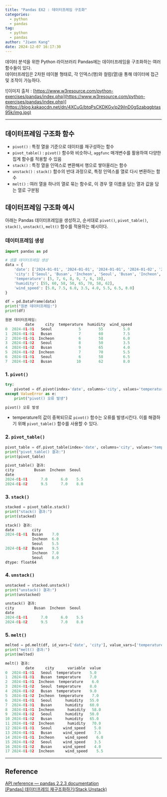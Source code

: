 ```yaml
---
title: "Pandas EX2 : 데이터프레임 구조화"
categories:
  - python
  - pandas
tag:
  - python
  - pandas
author: "Jiwon Kang"
date: 2024-12-07 16:17:30
---
```


데이터 분석을 위한 Python 라이브러리 Pandas에는 데이터프레임을 구조화하는 여러 함수들이 있다.  
데이터프레임은 2차원 테이블 형태로, 각 인덱스(행)와 컬럼(열)을 통해 데이터에 접근 및 조작이 가능하다.  

![이미지 출처 : [https://www.w3resource.com/python-exercises/pandas/index.php](https://www.w3resource.com/python-exercises/pandas/index.php)](https://blog.kakaocdn.net/dn/4XCuG/btqPsCKDKGy/p29ilnD0gSzabqgbtas95k/img.jpg)

---

## 데이터프레임 구조화 함수

- `pivot()` : 특정 열을 기준으로 데이터를 재구성하는 함수
- `pivot_table()` : `pivot()` 함수와 비슷하나, `aggfunc` 매개변수를 활용하여 다양한 집계 함수를 적용할 수 있음
- `stack()` : 특정 열을 인덱스로 변환해서 행으로 쌓아올리는 함수
- `unstack()` : `stack()` 함수의 반대 과정으로, 특정 인덱스를 열로 다시 변환하는 함수
- `melt()` : 여러 열을 하나의 열로 묶는 함수로, 이 경우 열 이름을 담는 열과 값을 담는 열로 구분됨

## 데이터프레임 구조화 예시

아래는 Pandas 데이터프레임을 생성하고, 순서대로 `pivot()`, `pivot_table()`, `stack()`, `unstack()`, `melt()` 함수를 적용하는 예시이다.

### 데이터프레임 생성

```python
import pandas as pd

# 샘플 데이터프레임 생성
data = {
    'date': ['2024-01-01', '2024-01-01', '2024-01-01', '2024-01-02', '2024-01-02', '2024-01-02', '2024-01-01', '2024-01-02'],
    'city': ['Seoul', 'Busan', 'Incheon', 'Seoul', 'Busan', 'Incheon', 'Seoul', 'Busan'],
    'temperature': [5, 7, 6, 8, 9, 7, 6, 10],
    'humidity': [55, 60, 58, 50, 65, 70, 58, 62],
    'wind_speed': [5.0, 7.5, 6.0, 3.5, 4.0, 5.5, 6.5, 8.0]
}

df = pd.DataFrame(data)
print("원본 데이터프레임:")
print(df)
```

```python
원본 데이터프레임:
         date     city  temperature  humidity  wind_speed
0  2024-01-01   Seoul            5        55         5.0
1  2024-01-01   Busan            7        60         7.5
2  2024-01-01  Incheon           6        58         6.0
3  2024-01-02   Seoul            8        50         3.5
4  2024-01-02   Busan            9        65         4.0
5  2024-01-02  Incheon           7        70         5.5
6  2024-01-01   Seoul            6        58         6.5
7  2024-01-02   Busan           10        62         8.0
```

### 1. `pivot()`

```python
try:
    pivoted = df.pivot(index='date', columns='city', values='temperature')
except ValueError as e:
    print("pivot() 오류 발생")
```

```python
pivot() 오류 발생
```

- temperature의 값이 중복되므로 `pivot()` 함수는 오류를 발생시킨다. 이를 해결하기 위해 `pivot_table()` 함수를 사용할 수 있다.

### 2. `pivot_table()`

```python
pivot_table = df.pivot_table(index='date', columns='city', values='temperature', aggfunc='mean')
print("pivot_table() 결과:")
print(pivot_table)
```

```python
pivot_table() 결과:
city         Busan  Incheon  Seoul
date                                
2024-01-01      7.0      6.0    5.5
2024-01-02      9.5      7.0    8.0
```

### 3. `stack()`

```python
stacked = pivot_table.stack()
print("stack() 결과:")
print(stacked)
```

```python
stack() 결과:
date        city  
2024-01-01  Busan    7.0
            Incheon  6.0
            Seoul    5.5
2024-01-02  Busan    9.5
            Incheon  7.0
            Seoul    8.0
dtype: float64
```

### 4. `unstack()`

```python
unstacked = stacked.unstack()
print("unstack() 결과:")
print(unstacked)
```

```python
unstack() 결과:
city         Busan  Incheon  Seoul
date                                
2024-01-01      7.0      6.0    5.5
2024-01-02      9.5      7.0    8.0
```

### 5. `melt()`

```python
melted = pd.melt(df, id_vars=['date', 'city'], value_vars=['temperature', 'humidity', 'wind_speed'])
print("melt() 결과:")
print(melted)
```

```python
melt() 결과:
         date     city      variable  value
0  2024-01-01   Seoul  temperature    5.0
1  2024-01-01   Busan  temperature    7.0
2  2024-01-01  Incheon  temperature    6.0
3  2024-01-02   Seoul  temperature    8.0
4  2024-01-02   Busan  temperature    9.0
5  2024-01-02  Incheon  temperature    7.0
6  2024-01-01   Seoul      humidity   55.0
7  2024-01-01   Busan      humidity   60.0
8  2024-01-01  Incheon      humidity   58.0
9  2024-01-02   Seoul      humidity   50.0
10 2024-01-02   Busan      humidity   65.0
11 2024-01-02  Incheon      humidity   70.0
12 2024-01-01   Seoul     wind_speed    5.0
13 2024-01-01   Busan     wind_speed    7.5
14 2024-01-01  Incheon     wind_speed    6.0
15 2024-01-02   Seoul     wind_speed    3.5
16 2024-01-02   Busan     wind_speed    4.0
17 2024-01-02  Incheon     wind_speed    5.5
```

---

## Reference

[API reference — pandas 2.2.3 documentation](https://pandas.pydata.org/docs/reference/index.html)  
[[Pandas] 데이터프레임 재구조화하기(Stack,Unstack)](https://seong6496.tistory.com/241)  